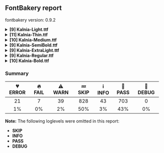 ## FontBakery report

fontbakery version: 0.9.2

<details><summary><b>[9] Kalnia-Light.ttf</b></summary><div><details><summary>💔 <b>ERROR:</b> Checking OS/2 achVendID. (<a href="https://font-bakery.readthedocs.io/en/stable/fontbakery/profiles/googlefonts.html#com.google.fonts/check/vendor_id">com.google.fonts/check/vendor_id</a>)</summary><div>


* 💔 **ERROR** The condition <FontBakeryCondition:registered_vendor_ids> had an error: ModuleNotFoundError: No module named 'bs4'
</div></details><details><summary>💔 <b>ERROR:</b> Show hinting filesize impact. (<a href="https://font-bakery.readthedocs.io/en/stable/fontbakery/profiles/googlefonts.html#com.google.fonts/check/hinting_impact">com.google.fonts/check/hinting_impact</a>)</summary><div>


* 💔 **ERROR** The condition <FontBakeryCondition:hinting_stats> had an error: ModuleNotFoundError: No module named 'dehinter'
</div></details><details><summary>💔 <b>ERROR:</b> Ensure soft_dotted characters lose their dot when combined with marks that replace the dot. (<a href="https://font-bakery.readthedocs.io/en/stable/fontbakery/profiles/<Section: Shaping Checks>.html#com.google.fonts/check/soft_dotted">com.google.fonts/check/soft_dotted</a>)</summary><div>


* 💔 **ERROR** Failed with ModuleNotFoundError: No module named 'shaperglot'
</div></details><details><summary>🔥 <b>FAIL:</b> Do we have the latest version of FontBakery installed? (<a href="https://font-bakery.readthedocs.io/en/stable/fontbakery/profiles/universal.html#com.google.fonts/check/fontbakery_version">com.google.fonts/check/fontbakery_version</a>)</summary><div>


* 🔥 **FAIL** Current FontBakery version is 0.9.2, while a newer 0.10.1 is already available. Please upgrade it with 'pip install -U fontbakery' [code: outdated-fontbakery]
</div></details><details><summary>⚠ <b>WARN:</b> Check for codepoints not covered by METADATA subsets. (<a href="https://font-bakery.readthedocs.io/en/stable/fontbakery/profiles/googlefonts.html#com.google.fonts/check/metadata/unreachable_subsetting">com.google.fonts/check/metadata/unreachable_subsetting</a>)</summary><div>


* ⚠ **WARN** The following codepoints supported by the font are not covered by
    any subsets defined in the font's metadata file, and will never
    be served. You can solve this by either manually adding additional
    subset declarations to METADATA.pb, or by editing the glyphset
    definitions.

 * U+02C7 CARON: try adding one of: yi, canadian-aboriginal, tifinagh
 * U+02D8 BREVE: try adding one of: yi, canadian-aboriginal
 * U+02D9 DOT ABOVE: try adding one of: yi, canadian-aboriginal
 * U+02DB OGONEK: try adding one of: yi, canadian-aboriginal
 * U+02DD DOUBLE ACUTE ACCENT: not included in any glyphset definition
 * U+0302 COMBINING CIRCUMFLEX ACCENT: try adding one of: coptic, math, cherokee, tifinagh
 * U+0306 COMBINING BREVE: try adding one of: tifinagh, old-permic
 * U+0307 COMBINING DOT ABOVE: try adding one of: canadian-aboriginal, old-permic, tai-le, malayalam, syriac, tifinagh, coptic, math
 * U+030A COMBINING RING ABOVE: try adding syriac
 * U+030B COMBINING DOUBLE ACUTE ACCENT: try adding one of: osage, cherokee
 * U+030C COMBINING CARON: try adding one of: tai-le, cherokee
 * U+0312 COMBINING TURNED COMMA ABOVE: not included in any glyphset definition
 * U+0326 COMBINING COMMA BELOW: not included in any glyphset definition
 * U+0327 COMBINING CEDILLA: not included in any glyphset definition
 * U+0328 COMBINING OGONEK: not included in any glyphset definition
 * U+03BC GREEK SMALL LETTER MU: try adding one of: math, greek
 * U+2021 DOUBLE DAGGER: try adding adlam
 * U+2030 PER MILLE SIGN: try adding adlam
 * U+2248 ALMOST EQUAL TO: try adding math
 * U+2260 NOT EQUAL TO: try adding math
 * U+2264 LESS-THAN OR EQUAL TO: try adding math
 * U+2265 GREATER-THAN OR EQUAL TO: try adding math
 * U+25CC DOTTED CIRCLE: try adding one of: tagalog, zanabazar-square, mende-kikakui, hanunoo, balinese, caucasian-albanian, cham, gunjala-gondi, rejang, modi, buhid, sharada, newa, gujarati, tibetan, kaithi, thai, syriac, khojki, pahawh-hmong, kannada, oriya, grantha, sinhala, manichaean, buginese, devanagari, bhaiksuki, meetei-mayek, bengali, tamil, sogdian, math, lao, psalter-pahlavi, hebrew, sundanese, syloti-nagri, ahom, kharoshthi, duployan, old-permic, yi, mongolian, soyombo, masaram-gondi, bassa-vah, tirhuta, music, nko, tagbanwa, javanese, gurmukhi, takri, osage, batak, malayalam, marchen, telugu, wancho, adlam, khudawadi, limbu, tai-viet, lepcha, thaana, hanifi-rohingya, symbols, tifinagh, chakma, phags-pa, dogra, brahmi, coptic, myanmar, new-tai-lue, mandaic, elbasan, tai-le, mahajani, siddham, kayah-li, khmer, miao
 * U+FB01 LATIN SMALL LIGATURE FI: not included in any glyphset definition
 * U+FB02 LATIN SMALL LIGATURE FL: not included in any glyphset definition

Or you can add the above codepoints to one of the subsets supported by the font: `latin`, `latin-ext` [code: unreachable-subsetting]
</div></details><details><summary>⚠ <b>WARN:</b> Font has old ttfautohint applied? (<a href="https://font-bakery.readthedocs.io/en/stable/fontbakery/profiles/googlefonts.html#com.google.fonts/check/old_ttfautohint">com.google.fonts/check/old_ttfautohint</a>)</summary><div>


* ⚠ **WARN** ttfautohint used in font = 1.8.3; latest = 1.8.4; Need to re-run with the newer version! [code: old-ttfa]
</div></details><details><summary>⚠ <b>WARN:</b> Is there kerning info for non-ligated sequences? (<a href="https://font-bakery.readthedocs.io/en/stable/fontbakery/profiles/googlefonts.html#com.google.fonts/check/kerning_for_non_ligated_sequences">com.google.fonts/check/kerning_for_non_ligated_sequences</a>)</summary><div>


* ⚠ **WARN** GPOS table lacks kerning info for the following non-ligated sequences:

	- f + b

	- b + f

	- f + h

	- h + i

	- i + j

	- j + k

	- k + l [code: lacks-kern-info]
</div></details><details><summary>⚠ <b>WARN:</b> Check if each glyph has the recommended amount of contours. (<a href="https://font-bakery.readthedocs.io/en/stable/fontbakery/profiles/universal.html#com.google.fonts/check/contour_count">com.google.fonts/check/contour_count</a>)</summary><div>


* ⚠ **WARN** This check inspects the glyph outlines and detects the total number of contours in each of them. The expected values are infered from the typical ammounts of contours observed in a large collection of reference font families. The divergences listed below may simply indicate a significantly different design on some of your glyphs. On the other hand, some of these may flag actual bugs in the font such as glyphs mapped to an incorrect codepoint. Please consider reviewing the design and codepoint assignment of these to make sure they are correct.

The following glyphs do not have the recommended number of contours:

	- Glyph name: multiply	Contours detected: 2	Expected: 1

	- Glyph name: aogonek	Contours detected: 3	Expected: 2

	- Glyph name: Dcroat	Contours detected: 3	Expected: 2

	- Glyph name: eogonek	Contours detected: 3	Expected: 2

	- Glyph name: Uogonek	Contours detected: 2	Expected: 1

	- Glyph name: uogonek	Contours detected: 2	Expected: 1

	- Glyph name: Dcroat	Contours detected: 3	Expected: 2

	- Glyph name: Uogonek	Contours detected: 2	Expected: 1

	- Glyph name: aogonek	Contours detected: 3	Expected: 2

	- Glyph name: eogonek	Contours detected: 3	Expected: 2

	- Glyph name: fi	Contours detected: 1	Expected: 3

	- Glyph name: fl	Contours detected: 1	Expected: 2

	- Glyph name: multiply	Contours detected: 2	Expected: 1

	- Glyph name: uogonek	Contours detected: 2	Expected: 1
 [code: contour-count]
</div></details><details><summary>⚠ <b>WARN:</b> Do outlines contain any jaggy segments? (<a href="https://font-bakery.readthedocs.io/en/stable/fontbakery/profiles/<Section: Outline Correctness Checks>.html#com.google.fonts/check/outline_jaggy_segments">com.google.fonts/check/outline_jaggy_segments</a>)</summary><div>


* ⚠ **WARN** The following glyphs have jaggy segments:

	* seven (U+0037): L<<77.0,708.0>--<77.0,586.0>>/B<<77.0,586.0>-<92.0,660.0>-<126.5,691.5>> = 11.458752345877198 [code: found-jaggy-segments]
</div></details><br></div></details><details><summary><b>[11] Kalnia-Thin.ttf</b></summary><div><details><summary>💔 <b>ERROR:</b> Checking OS/2 achVendID. (<a href="https://font-bakery.readthedocs.io/en/stable/fontbakery/profiles/googlefonts.html#com.google.fonts/check/vendor_id">com.google.fonts/check/vendor_id</a>)</summary><div>


* 💔 **ERROR** The condition <FontBakeryCondition:registered_vendor_ids> had an error: ModuleNotFoundError: No module named 'bs4'
</div></details><details><summary>💔 <b>ERROR:</b> Show hinting filesize impact. (<a href="https://font-bakery.readthedocs.io/en/stable/fontbakery/profiles/googlefonts.html#com.google.fonts/check/hinting_impact">com.google.fonts/check/hinting_impact</a>)</summary><div>


* 💔 **ERROR** The condition <FontBakeryCondition:hinting_stats> had an error: ModuleNotFoundError: No module named 'dehinter'
</div></details><details><summary>💔 <b>ERROR:</b> Ensure soft_dotted characters lose their dot when combined with marks that replace the dot. (<a href="https://font-bakery.readthedocs.io/en/stable/fontbakery/profiles/<Section: Shaping Checks>.html#com.google.fonts/check/soft_dotted">com.google.fonts/check/soft_dotted</a>)</summary><div>


* 💔 **ERROR** Failed with ModuleNotFoundError: No module named 'shaperglot'
</div></details><details><summary>🔥 <b>FAIL:</b> Do we have the latest version of FontBakery installed? (<a href="https://font-bakery.readthedocs.io/en/stable/fontbakery/profiles/universal.html#com.google.fonts/check/fontbakery_version">com.google.fonts/check/fontbakery_version</a>)</summary><div>


* 🔥 **FAIL** Current FontBakery version is 0.9.2, while a newer 0.10.1 is already available. Please upgrade it with 'pip install -U fontbakery' [code: outdated-fontbakery]
</div></details><details><summary>⚠ <b>WARN:</b> Check for codepoints not covered by METADATA subsets. (<a href="https://font-bakery.readthedocs.io/en/stable/fontbakery/profiles/googlefonts.html#com.google.fonts/check/metadata/unreachable_subsetting">com.google.fonts/check/metadata/unreachable_subsetting</a>)</summary><div>


* ⚠ **WARN** The following codepoints supported by the font are not covered by
    any subsets defined in the font's metadata file, and will never
    be served. You can solve this by either manually adding additional
    subset declarations to METADATA.pb, or by editing the glyphset
    definitions.

 * U+02C7 CARON: try adding one of: yi, canadian-aboriginal, tifinagh
 * U+02D8 BREVE: try adding one of: yi, canadian-aboriginal
 * U+02D9 DOT ABOVE: try adding one of: yi, canadian-aboriginal
 * U+02DB OGONEK: try adding one of: yi, canadian-aboriginal
 * U+02DD DOUBLE ACUTE ACCENT: not included in any glyphset definition
 * U+0302 COMBINING CIRCUMFLEX ACCENT: try adding one of: coptic, math, cherokee, tifinagh
 * U+0306 COMBINING BREVE: try adding one of: tifinagh, old-permic
 * U+0307 COMBINING DOT ABOVE: try adding one of: canadian-aboriginal, old-permic, tai-le, malayalam, syriac, tifinagh, coptic, math
 * U+030A COMBINING RING ABOVE: try adding syriac
 * U+030B COMBINING DOUBLE ACUTE ACCENT: try adding one of: osage, cherokee
 * U+030C COMBINING CARON: try adding one of: tai-le, cherokee
 * U+0312 COMBINING TURNED COMMA ABOVE: not included in any glyphset definition
 * U+0326 COMBINING COMMA BELOW: not included in any glyphset definition
 * U+0327 COMBINING CEDILLA: not included in any glyphset definition
 * U+0328 COMBINING OGONEK: not included in any glyphset definition
 * U+03BC GREEK SMALL LETTER MU: try adding one of: math, greek
 * U+2021 DOUBLE DAGGER: try adding adlam
 * U+2030 PER MILLE SIGN: try adding adlam
 * U+2248 ALMOST EQUAL TO: try adding math
 * U+2260 NOT EQUAL TO: try adding math
 * U+2264 LESS-THAN OR EQUAL TO: try adding math
 * U+2265 GREATER-THAN OR EQUAL TO: try adding math
 * U+25CC DOTTED CIRCLE: try adding one of: tagalog, zanabazar-square, mende-kikakui, hanunoo, balinese, caucasian-albanian, cham, gunjala-gondi, rejang, modi, buhid, sharada, newa, gujarati, tibetan, kaithi, thai, syriac, khojki, pahawh-hmong, kannada, oriya, grantha, sinhala, manichaean, buginese, devanagari, bhaiksuki, meetei-mayek, bengali, tamil, sogdian, math, lao, psalter-pahlavi, hebrew, sundanese, syloti-nagri, ahom, kharoshthi, duployan, old-permic, yi, mongolian, soyombo, masaram-gondi, bassa-vah, tirhuta, music, nko, tagbanwa, javanese, gurmukhi, takri, osage, batak, malayalam, marchen, telugu, wancho, adlam, khudawadi, limbu, tai-viet, lepcha, thaana, hanifi-rohingya, symbols, tifinagh, chakma, phags-pa, dogra, brahmi, coptic, myanmar, new-tai-lue, mandaic, elbasan, tai-le, mahajani, siddham, kayah-li, khmer, miao
 * U+FB01 LATIN SMALL LIGATURE FI: not included in any glyphset definition
 * U+FB02 LATIN SMALL LIGATURE FL: not included in any glyphset definition

Or you can add the above codepoints to one of the subsets supported by the font: `latin`, `latin-ext` [code: unreachable-subsetting]
</div></details><details><summary>⚠ <b>WARN:</b> Font has old ttfautohint applied? (<a href="https://font-bakery.readthedocs.io/en/stable/fontbakery/profiles/googlefonts.html#com.google.fonts/check/old_ttfautohint">com.google.fonts/check/old_ttfautohint</a>)</summary><div>


* ⚠ **WARN** ttfautohint used in font = 1.8.3; latest = 1.8.4; Need to re-run with the newer version! [code: old-ttfa]
</div></details><details><summary>⚠ <b>WARN:</b> Is there kerning info for non-ligated sequences? (<a href="https://font-bakery.readthedocs.io/en/stable/fontbakery/profiles/googlefonts.html#com.google.fonts/check/kerning_for_non_ligated_sequences">com.google.fonts/check/kerning_for_non_ligated_sequences</a>)</summary><div>


* ⚠ **WARN** GPOS table lacks kerning info for the following non-ligated sequences:

	- f + b

	- b + f

	- f + h

	- h + i

	- i + j

	- j + k

	- k + l [code: lacks-kern-info]
</div></details><details><summary>⚠ <b>WARN:</b> Check if each glyph has the recommended amount of contours. (<a href="https://font-bakery.readthedocs.io/en/stable/fontbakery/profiles/universal.html#com.google.fonts/check/contour_count">com.google.fonts/check/contour_count</a>)</summary><div>


* ⚠ **WARN** This check inspects the glyph outlines and detects the total number of contours in each of them. The expected values are infered from the typical ammounts of contours observed in a large collection of reference font families. The divergences listed below may simply indicate a significantly different design on some of your glyphs. On the other hand, some of these may flag actual bugs in the font such as glyphs mapped to an incorrect codepoint. Please consider reviewing the design and codepoint assignment of these to make sure they are correct.

The following glyphs do not have the recommended number of contours:

	- Glyph name: multiply	Contours detected: 2	Expected: 1

	- Glyph name: aogonek	Contours detected: 3	Expected: 2

	- Glyph name: Dcroat	Contours detected: 3	Expected: 2

	- Glyph name: eogonek	Contours detected: 3	Expected: 2

	- Glyph name: Uogonek	Contours detected: 2	Expected: 1

	- Glyph name: uogonek	Contours detected: 2	Expected: 1

	- Glyph name: Dcroat	Contours detected: 3	Expected: 2

	- Glyph name: Uogonek	Contours detected: 2	Expected: 1

	- Glyph name: aogonek	Contours detected: 3	Expected: 2

	- Glyph name: eogonek	Contours detected: 3	Expected: 2

	- Glyph name: fi	Contours detected: 1	Expected: 3

	- Glyph name: fl	Contours detected: 1	Expected: 2

	- Glyph name: multiply	Contours detected: 2	Expected: 1

	- Glyph name: uogonek	Contours detected: 2	Expected: 1
 [code: contour-count]
</div></details><details><summary>⚠ <b>WARN:</b> Are there any misaligned on-curve points? (<a href="https://font-bakery.readthedocs.io/en/stable/fontbakery/profiles/<Section: Outline Correctness Checks>.html#com.google.fonts/check/outline_alignment_miss">com.google.fonts/check/outline_alignment_miss</a>)</summary><div>


* ⚠ **WARN** The following glyphs have on-curve points which have potentially incorrect y coordinates:

	* ampersand (U+0026): X=641.0,Y=1.5 (should be at baseline 0?)

	* comma (U+002C): X=68.0,Y=-2.0 (should be at baseline 0?)

	* two (U+0032): X=87.5,Y=-2.0 (should be at baseline 0?)

	* two (U+0032): X=202.0,Y=706.0 (should be at cap-height 708?)

	* three (U+0033): X=192.0,Y=2.0 (should be at baseline 0?)

	* three (U+0033): X=195.0,Y=706.0 (should be at cap-height 708?)

	* five (U+0035): X=207.0,Y=2.0 (should be at baseline 0?)

	* seven (U+0037): X=544.5,Y=706.0 (should be at cap-height 708?)

	* semicolon (U+003B): X=68.0,Y=-2.0 (should be at baseline 0?)

	* G (U+0047): X=511.0,Y=2.0 (should be at baseline 0?)

	* f (U+0066): X=245.0,Y=709.0 (should be at cap-height 708?)

	* k (U+006B): X=298.5,Y=500.5 (should be at x-height 500?)

	* k (U+006B): X=386.0,Y=501.5 (should be at x-height 500?)

	* r (U+0072): X=266.5,Y=501.0 (should be at x-height 500?)

	* r (U+0072): X=361.5,Y=500.5 (should be at x-height 500?)

	* x (U+0078): X=71.0,Y=1.5 (should be at baseline 0?)

	* x (U+0078): X=568.0,Y=499.0 (should be at x-height 500?)

	* ordfeminine (U+00AA): X=177.0,Y=710.0 (should be at cap-height 708?)

	* uni00B2 (U+00B2): X=146.0,Y=710.0 (should be at cap-height 708?)

	* uni00B3 (U+00B3): X=145.0,Y=710.0 (should be at cap-height 708?)

	* onehalf (U+00BD): X=421.0,Y=-2.0 (should be at baseline 0?)

	* onehalf (U+00BD): X=324.0,Y=-1.0 (should be at baseline 0?)

	* threequarters (U+00BE): X=155.0,Y=710.0 (should be at cap-height 708?)

	* germandbls (U+00DF): X=431.0,Y=710.0 (should be at cap-height 708?)

	* Gbreve (U+011E): X=511.0,Y=2.0 (should be at baseline 0?)

	* Gdotaccent (U+0120): X=511.0,Y=2.0 (should be at baseline 0?)

	* uni0122 (U+0122): X=511.0,Y=2.0 (should be at baseline 0?)

	* florin (U+0192): X=378.0,Y=709.0 (should be at cap-height 708?)

	* uni1E9E (U+1E9E): X=327.5,Y=2.0 (should be at baseline 0?)

	* quotesinglbase (U+201A): X=68.0,Y=-2.0 (should be at baseline 0?)

	* quotedblbase (U+201E): X=68.0,Y=-2.0 (should be at baseline 0?)

	* quotedblbase (U+201E): X=206.0,Y=-2.0 (should be at baseline 0?)

	* uni25CC (U+25CC): X=429.0,Y=706.0 (should be at cap-height 708?)

	* uni25CC (U+25CC): X=405.0,Y=706.0 (should be at cap-height 708?)

	* uni25CC (U+25CC): X=429.0,Y=1.0 (should be at baseline 0?)

	* uni25CC (U+25CC): X=405.0,Y=1.0 (should be at baseline 0?)

	* fi (U+FB01): X=435.0,Y=709.5 (should be at cap-height 708?)

	* fl (U+FB02): X=435.5,Y=710.0 (should be at cap-height 708?) [code: found-misalignments]
</div></details><details><summary>⚠ <b>WARN:</b> Do any segments have colinear vectors? (<a href="https://font-bakery.readthedocs.io/en/stable/fontbakery/profiles/<Section: Outline Correctness Checks>.html#com.google.fonts/check/outline_colinear_vectors">com.google.fonts/check/outline_colinear_vectors</a>)</summary><div>


* ⚠ **WARN** The following glyphs have colinear vectors:

	* four (U+0034): L<<410.0,204.0>--<410.0,546.0>> -> L<<410.0,546.0>--<420.0,724.0>> [code: found-colinear-vectors]
</div></details><details><summary>⚠ <b>WARN:</b> Do outlines contain any jaggy segments? (<a href="https://font-bakery.readthedocs.io/en/stable/fontbakery/profiles/<Section: Outline Correctness Checks>.html#com.google.fonts/check/outline_jaggy_segments">com.google.fonts/check/outline_jaggy_segments</a>)</summary><div>


* ⚠ **WARN** The following glyphs have jaggy segments:

	* seven (U+0037): L<<84.0,708.0>--<84.0,592.0>>/B<<84.0,592.0>-<98.0,666.0>-<126.5,694.5>> = 10.713123022791033 [code: found-jaggy-segments]
</div></details><br></div></details><details><summary><b>[10] Kalnia-Medium.ttf</b></summary><div><details><summary>💔 <b>ERROR:</b> Checking OS/2 achVendID. (<a href="https://font-bakery.readthedocs.io/en/stable/fontbakery/profiles/googlefonts.html#com.google.fonts/check/vendor_id">com.google.fonts/check/vendor_id</a>)</summary><div>


* 💔 **ERROR** The condition <FontBakeryCondition:registered_vendor_ids> had an error: ModuleNotFoundError: No module named 'bs4'
</div></details><details><summary>💔 <b>ERROR:</b> Show hinting filesize impact. (<a href="https://font-bakery.readthedocs.io/en/stable/fontbakery/profiles/googlefonts.html#com.google.fonts/check/hinting_impact">com.google.fonts/check/hinting_impact</a>)</summary><div>


* 💔 **ERROR** The condition <FontBakeryCondition:hinting_stats> had an error: ModuleNotFoundError: No module named 'dehinter'
</div></details><details><summary>💔 <b>ERROR:</b> Ensure soft_dotted characters lose their dot when combined with marks that replace the dot. (<a href="https://font-bakery.readthedocs.io/en/stable/fontbakery/profiles/<Section: Shaping Checks>.html#com.google.fonts/check/soft_dotted">com.google.fonts/check/soft_dotted</a>)</summary><div>


* 💔 **ERROR** Failed with ModuleNotFoundError: No module named 'shaperglot'
</div></details><details><summary>🔥 <b>FAIL:</b> Do we have the latest version of FontBakery installed? (<a href="https://font-bakery.readthedocs.io/en/stable/fontbakery/profiles/universal.html#com.google.fonts/check/fontbakery_version">com.google.fonts/check/fontbakery_version</a>)</summary><div>


* 🔥 **FAIL** Current FontBakery version is 0.9.2, while a newer 0.10.1 is already available. Please upgrade it with 'pip install -U fontbakery' [code: outdated-fontbakery]
</div></details><details><summary>⚠ <b>WARN:</b> Check for codepoints not covered by METADATA subsets. (<a href="https://font-bakery.readthedocs.io/en/stable/fontbakery/profiles/googlefonts.html#com.google.fonts/check/metadata/unreachable_subsetting">com.google.fonts/check/metadata/unreachable_subsetting</a>)</summary><div>


* ⚠ **WARN** The following codepoints supported by the font are not covered by
    any subsets defined in the font's metadata file, and will never
    be served. You can solve this by either manually adding additional
    subset declarations to METADATA.pb, or by editing the glyphset
    definitions.

 * U+02C7 CARON: try adding one of: yi, canadian-aboriginal, tifinagh
 * U+02D8 BREVE: try adding one of: yi, canadian-aboriginal
 * U+02D9 DOT ABOVE: try adding one of: yi, canadian-aboriginal
 * U+02DB OGONEK: try adding one of: yi, canadian-aboriginal
 * U+02DD DOUBLE ACUTE ACCENT: not included in any glyphset definition
 * U+0302 COMBINING CIRCUMFLEX ACCENT: try adding one of: coptic, math, cherokee, tifinagh
 * U+0306 COMBINING BREVE: try adding one of: tifinagh, old-permic
 * U+0307 COMBINING DOT ABOVE: try adding one of: canadian-aboriginal, old-permic, tai-le, malayalam, syriac, tifinagh, coptic, math
 * U+030A COMBINING RING ABOVE: try adding syriac
 * U+030B COMBINING DOUBLE ACUTE ACCENT: try adding one of: osage, cherokee
 * U+030C COMBINING CARON: try adding one of: tai-le, cherokee
 * U+0312 COMBINING TURNED COMMA ABOVE: not included in any glyphset definition
 * U+0326 COMBINING COMMA BELOW: not included in any glyphset definition
 * U+0327 COMBINING CEDILLA: not included in any glyphset definition
 * U+0328 COMBINING OGONEK: not included in any glyphset definition
 * U+03BC GREEK SMALL LETTER MU: try adding one of: math, greek
 * U+2021 DOUBLE DAGGER: try adding adlam
 * U+2030 PER MILLE SIGN: try adding adlam
 * U+2248 ALMOST EQUAL TO: try adding math
 * U+2260 NOT EQUAL TO: try adding math
 * U+2264 LESS-THAN OR EQUAL TO: try adding math
 * U+2265 GREATER-THAN OR EQUAL TO: try adding math
 * U+25CC DOTTED CIRCLE: try adding one of: tagalog, zanabazar-square, mende-kikakui, hanunoo, balinese, caucasian-albanian, cham, gunjala-gondi, rejang, modi, buhid, sharada, newa, gujarati, tibetan, kaithi, thai, syriac, khojki, pahawh-hmong, kannada, oriya, grantha, sinhala, manichaean, buginese, devanagari, bhaiksuki, meetei-mayek, bengali, tamil, sogdian, math, lao, psalter-pahlavi, hebrew, sundanese, syloti-nagri, ahom, kharoshthi, duployan, old-permic, yi, mongolian, soyombo, masaram-gondi, bassa-vah, tirhuta, music, nko, tagbanwa, javanese, gurmukhi, takri, osage, batak, malayalam, marchen, telugu, wancho, adlam, khudawadi, limbu, tai-viet, lepcha, thaana, hanifi-rohingya, symbols, tifinagh, chakma, phags-pa, dogra, brahmi, coptic, myanmar, new-tai-lue, mandaic, elbasan, tai-le, mahajani, siddham, kayah-li, khmer, miao
 * U+FB01 LATIN SMALL LIGATURE FI: not included in any glyphset definition
 * U+FB02 LATIN SMALL LIGATURE FL: not included in any glyphset definition

Or you can add the above codepoints to one of the subsets supported by the font: `latin`, `latin-ext` [code: unreachable-subsetting]
</div></details><details><summary>⚠ <b>WARN:</b> Font has old ttfautohint applied? (<a href="https://font-bakery.readthedocs.io/en/stable/fontbakery/profiles/googlefonts.html#com.google.fonts/check/old_ttfautohint">com.google.fonts/check/old_ttfautohint</a>)</summary><div>


* ⚠ **WARN** ttfautohint used in font = 1.8.3; latest = 1.8.4; Need to re-run with the newer version! [code: old-ttfa]
</div></details><details><summary>⚠ <b>WARN:</b> Is there kerning info for non-ligated sequences? (<a href="https://font-bakery.readthedocs.io/en/stable/fontbakery/profiles/googlefonts.html#com.google.fonts/check/kerning_for_non_ligated_sequences">com.google.fonts/check/kerning_for_non_ligated_sequences</a>)</summary><div>


* ⚠ **WARN** GPOS table lacks kerning info for the following non-ligated sequences:

	- f + b

	- b + f

	- f + h

	- h + i

	- i + j

	- j + k

	- k + l [code: lacks-kern-info]
</div></details><details><summary>⚠ <b>WARN:</b> Check if each glyph has the recommended amount of contours. (<a href="https://font-bakery.readthedocs.io/en/stable/fontbakery/profiles/universal.html#com.google.fonts/check/contour_count">com.google.fonts/check/contour_count</a>)</summary><div>


* ⚠ **WARN** This check inspects the glyph outlines and detects the total number of contours in each of them. The expected values are infered from the typical ammounts of contours observed in a large collection of reference font families. The divergences listed below may simply indicate a significantly different design on some of your glyphs. On the other hand, some of these may flag actual bugs in the font such as glyphs mapped to an incorrect codepoint. Please consider reviewing the design and codepoint assignment of these to make sure they are correct.

The following glyphs do not have the recommended number of contours:

	- Glyph name: AE	Contours detected: 1	Expected: 2

	- Glyph name: multiply	Contours detected: 2	Expected: 1

	- Glyph name: aogonek	Contours detected: 3	Expected: 2

	- Glyph name: Dcroat	Contours detected: 3	Expected: 2

	- Glyph name: eogonek	Contours detected: 3	Expected: 2

	- Glyph name: Uogonek	Contours detected: 2	Expected: 1

	- Glyph name: uogonek	Contours detected: 2	Expected: 1

	- Glyph name: AE	Contours detected: 1	Expected: 2

	- Glyph name: Dcroat	Contours detected: 3	Expected: 2

	- Glyph name: Uogonek	Contours detected: 2	Expected: 1

	- Glyph name: aogonek	Contours detected: 3	Expected: 2

	- Glyph name: eogonek	Contours detected: 3	Expected: 2

	- Glyph name: fi	Contours detected: 1	Expected: 3

	- Glyph name: fl	Contours detected: 1	Expected: 2

	- Glyph name: multiply	Contours detected: 2	Expected: 1

	- Glyph name: uogonek	Contours detected: 2	Expected: 1
 [code: contour-count]
</div></details><details><summary>⚠ <b>WARN:</b> Are there any misaligned on-curve points? (<a href="https://font-bakery.readthedocs.io/en/stable/fontbakery/profiles/<Section: Outline Correctness Checks>.html#com.google.fonts/check/outline_alignment_miss">com.google.fonts/check/outline_alignment_miss</a>)</summary><div>


* ⚠ **WARN** The following glyphs have on-curve points which have potentially incorrect y coordinates:

	* ampersand (U+0026): X=481.5,Y=710.0 (should be at cap-height 708?)

	* two (U+0032): X=336.0,Y=1.5 (should be at baseline 0?)

	* six (U+0036): X=395.0,Y=706.0 (should be at cap-height 708?)

	* seven (U+0037): X=584.0,Y=706.0 (should be at cap-height 708?)

	* nine (U+0039): X=252.0,Y=2.0 (should be at baseline 0?)

	* C (U+0043): X=380.0,Y=710.0 (should be at cap-height 708?)

	* G (U+0047): X=376.0,Y=710.0 (should be at cap-height 708?)

	* O (U+004F): X=389.0,Y=-2.0 (should be at baseline 0?)

	* Q (U+0051): X=389.0,Y=-2.0 (should be at baseline 0?)

	* b (U+0062): X=33.0,Y=709.0 (should be at cap-height 708?)

	* d (U+0064): X=344.0,Y=499.0 (should be at x-height 500?)

	* h (U+0068): X=31.0,Y=709.0 (should be at cap-height 708?)

	* k (U+006B): X=31.0,Y=709.0 (should be at cap-height 708?)

	* l (U+006C): X=31.0,Y=709.0 (should be at cap-height 708?)

	* p (U+0070): X=321.5,Y=1.0 (should be at baseline 0?)

	* t (U+0074): X=266.0,Y=2.0 (should be at baseline 0?)

	* ordfeminine (U+00AA): X=168.0,Y=707.0 (should be at cap-height 708?)

	* uni00B5 (U+00B5): X=38.0,Y=1.0 (should be at baseline 0?)

	* onehalf (U+00BD): X=403.5,Y=-1.0 (should be at baseline 0?)

	* Ccedilla (U+00C7): X=380.0,Y=710.0 (should be at cap-height 708?)

	* Ograve (U+00D2): X=389.0,Y=-2.0 (should be at baseline 0?)

	* Oacute (U+00D3): X=389.0,Y=-2.0 (should be at baseline 0?)

	* Ocircumflex (U+00D4): X=389.0,Y=-2.0 (should be at baseline 0?)

	* Otilde (U+00D5): X=389.0,Y=-2.0 (should be at baseline 0?)

	* Odieresis (U+00D6): X=389.0,Y=-2.0 (should be at baseline 0?)

	* Oslash (U+00D8): X=287.0,Y=-2.0 (should be at baseline 0?)

	* Oslash (U+00D8): X=389.0,Y=-2.0 (should be at baseline 0?)

	* aring (U+00E5): X=305.0,Y=709.0 (should be at cap-height 708?)

	* aring (U+00E5): X=305.0,Y=709.0 (should be at cap-height 708?)

	* oslash (U+00F8): X=202.0,Y=1.0 (should be at baseline 0?)

	* thorn (U+00FE): X=321.5,Y=1.0 (should be at baseline 0?)

	* Cacute (U+0106): X=380.0,Y=710.0 (should be at cap-height 708?)

	* Cdotaccent (U+010A): X=380.0,Y=710.0 (should be at cap-height 708?)

	* Ccaron (U+010C): X=380.0,Y=710.0 (should be at cap-height 708?)

	* Gbreve (U+011E): X=376.0,Y=710.0 (should be at cap-height 708?)

	* Gdotaccent (U+0120): X=376.0,Y=710.0 (should be at cap-height 708?)

	* uni0122 (U+0122): X=376.0,Y=710.0 (should be at cap-height 708?)

	* hbar (U+0127): X=31.0,Y=709.0 (should be at cap-height 708?)

	* uni0137 (U+0137): X=31.0,Y=709.0 (should be at cap-height 708?)

	* lacute (U+013A): X=31.0,Y=709.0 (should be at cap-height 708?)

	* uni013C (U+013C): X=31.0,Y=709.0 (should be at cap-height 708?)

	* lcaron (U+013E): X=31.0,Y=709.0 (should be at cap-height 708?)

	* ldot (U+0140): X=31.0,Y=709.0 (should be at cap-height 708?)

	* lslash (U+0142): X=31.0,Y=709.0 (should be at cap-height 708?)

	* Omacron (U+014C): X=389.0,Y=-2.0 (should be at baseline 0?)

	* Ohungarumlaut (U+0150): X=389.0,Y=-2.0 (should be at baseline 0?)

	* tcaron (U+0165): X=266.0,Y=2.0 (should be at baseline 0?)

	* uring (U+016F): X=333.0,Y=709.0 (should be at cap-height 708?)

	* uring (U+016F): X=333.0,Y=709.0 (should be at cap-height 708?)

	* uni021B (U+021B): X=266.0,Y=2.0 (should be at baseline 0?)

	* ring (U+02DA): X=147.0,Y=709.0 (should be at cap-height 708?)

	* ring (U+02DA): X=147.0,Y=709.0 (should be at cap-height 708?)

	* uni030A (U+030A): X=0.0,Y=709.0 (should be at cap-height 708?)

	* uni030A (U+030A): X=0.0,Y=709.0 (should be at cap-height 708?)

	* uni03BC (U+03BC): X=38.0,Y=1.0 (should be at baseline 0?)

	* uni1E9E (U+1E9E): X=476.0,Y=2.0 (should be at baseline 0?)

	* daggerdbl (U+2021): X=280.0,Y=1.5 (should be at baseline 0?)

	* daggerdbl (U+2021): X=192.0,Y=1.5 (should be at baseline 0?)

	* Euro (U+20AC): X=454.0,Y=710.0 (should be at cap-height 708?) [code: found-misalignments]
</div></details><details><summary>⚠ <b>WARN:</b> Do outlines contain any jaggy segments? (<a href="https://font-bakery.readthedocs.io/en/stable/fontbakery/profiles/<Section: Outline Correctness Checks>.html#com.google.fonts/check/outline_jaggy_segments">com.google.fonts/check/outline_jaggy_segments</a>)</summary><div>


* ⚠ **WARN** The following glyphs have jaggy segments:

	* seven (U+0037): L<<65.0,708.0>--<65.0,575.0>>/B<<65.0,575.0>-<99.0,723.0>-<248.0,723.0>> = 12.938056317186438 [code: found-jaggy-segments]
</div></details><br></div></details><details><summary><b>[9] Kalnia-SemiBold.ttf</b></summary><div><details><summary>💔 <b>ERROR:</b> Checking OS/2 achVendID. (<a href="https://font-bakery.readthedocs.io/en/stable/fontbakery/profiles/googlefonts.html#com.google.fonts/check/vendor_id">com.google.fonts/check/vendor_id</a>)</summary><div>


* 💔 **ERROR** The condition <FontBakeryCondition:registered_vendor_ids> had an error: ModuleNotFoundError: No module named 'bs4'
</div></details><details><summary>💔 <b>ERROR:</b> Show hinting filesize impact. (<a href="https://font-bakery.readthedocs.io/en/stable/fontbakery/profiles/googlefonts.html#com.google.fonts/check/hinting_impact">com.google.fonts/check/hinting_impact</a>)</summary><div>


* 💔 **ERROR** The condition <FontBakeryCondition:hinting_stats> had an error: ModuleNotFoundError: No module named 'dehinter'
</div></details><details><summary>💔 <b>ERROR:</b> Ensure soft_dotted characters lose their dot when combined with marks that replace the dot. (<a href="https://font-bakery.readthedocs.io/en/stable/fontbakery/profiles/<Section: Shaping Checks>.html#com.google.fonts/check/soft_dotted">com.google.fonts/check/soft_dotted</a>)</summary><div>


* 💔 **ERROR** Failed with ModuleNotFoundError: No module named 'shaperglot'
</div></details><details><summary>🔥 <b>FAIL:</b> Do we have the latest version of FontBakery installed? (<a href="https://font-bakery.readthedocs.io/en/stable/fontbakery/profiles/universal.html#com.google.fonts/check/fontbakery_version">com.google.fonts/check/fontbakery_version</a>)</summary><div>


* 🔥 **FAIL** Current FontBakery version is 0.9.2, while a newer 0.10.1 is already available. Please upgrade it with 'pip install -U fontbakery' [code: outdated-fontbakery]
</div></details><details><summary>⚠ <b>WARN:</b> Check for codepoints not covered by METADATA subsets. (<a href="https://font-bakery.readthedocs.io/en/stable/fontbakery/profiles/googlefonts.html#com.google.fonts/check/metadata/unreachable_subsetting">com.google.fonts/check/metadata/unreachable_subsetting</a>)</summary><div>


* ⚠ **WARN** The following codepoints supported by the font are not covered by
    any subsets defined in the font's metadata file, and will never
    be served. You can solve this by either manually adding additional
    subset declarations to METADATA.pb, or by editing the glyphset
    definitions.

 * U+02C7 CARON: try adding one of: yi, canadian-aboriginal, tifinagh
 * U+02D8 BREVE: try adding one of: yi, canadian-aboriginal
 * U+02D9 DOT ABOVE: try adding one of: yi, canadian-aboriginal
 * U+02DB OGONEK: try adding one of: yi, canadian-aboriginal
 * U+02DD DOUBLE ACUTE ACCENT: not included in any glyphset definition
 * U+0302 COMBINING CIRCUMFLEX ACCENT: try adding one of: coptic, math, cherokee, tifinagh
 * U+0306 COMBINING BREVE: try adding one of: tifinagh, old-permic
 * U+0307 COMBINING DOT ABOVE: try adding one of: canadian-aboriginal, old-permic, tai-le, malayalam, syriac, tifinagh, coptic, math
 * U+030A COMBINING RING ABOVE: try adding syriac
 * U+030B COMBINING DOUBLE ACUTE ACCENT: try adding one of: osage, cherokee
 * U+030C COMBINING CARON: try adding one of: tai-le, cherokee
 * U+0312 COMBINING TURNED COMMA ABOVE: not included in any glyphset definition
 * U+0326 COMBINING COMMA BELOW: not included in any glyphset definition
 * U+0327 COMBINING CEDILLA: not included in any glyphset definition
 * U+0328 COMBINING OGONEK: not included in any glyphset definition
 * U+03BC GREEK SMALL LETTER MU: try adding one of: math, greek
 * U+2021 DOUBLE DAGGER: try adding adlam
 * U+2030 PER MILLE SIGN: try adding adlam
 * U+2248 ALMOST EQUAL TO: try adding math
 * U+2260 NOT EQUAL TO: try adding math
 * U+2264 LESS-THAN OR EQUAL TO: try adding math
 * U+2265 GREATER-THAN OR EQUAL TO: try adding math
 * U+25CC DOTTED CIRCLE: try adding one of: tagalog, zanabazar-square, mende-kikakui, hanunoo, balinese, caucasian-albanian, cham, gunjala-gondi, rejang, modi, buhid, sharada, newa, gujarati, tibetan, kaithi, thai, syriac, khojki, pahawh-hmong, kannada, oriya, grantha, sinhala, manichaean, buginese, devanagari, bhaiksuki, meetei-mayek, bengali, tamil, sogdian, math, lao, psalter-pahlavi, hebrew, sundanese, syloti-nagri, ahom, kharoshthi, duployan, old-permic, yi, mongolian, soyombo, masaram-gondi, bassa-vah, tirhuta, music, nko, tagbanwa, javanese, gurmukhi, takri, osage, batak, malayalam, marchen, telugu, wancho, adlam, khudawadi, limbu, tai-viet, lepcha, thaana, hanifi-rohingya, symbols, tifinagh, chakma, phags-pa, dogra, brahmi, coptic, myanmar, new-tai-lue, mandaic, elbasan, tai-le, mahajani, siddham, kayah-li, khmer, miao
 * U+FB01 LATIN SMALL LIGATURE FI: not included in any glyphset definition
 * U+FB02 LATIN SMALL LIGATURE FL: not included in any glyphset definition

Or you can add the above codepoints to one of the subsets supported by the font: `latin`, `latin-ext` [code: unreachable-subsetting]
</div></details><details><summary>⚠ <b>WARN:</b> Font has old ttfautohint applied? (<a href="https://font-bakery.readthedocs.io/en/stable/fontbakery/profiles/googlefonts.html#com.google.fonts/check/old_ttfautohint">com.google.fonts/check/old_ttfautohint</a>)</summary><div>


* ⚠ **WARN** ttfautohint used in font = 1.8.3; latest = 1.8.4; Need to re-run with the newer version! [code: old-ttfa]
</div></details><details><summary>⚠ <b>WARN:</b> Is there kerning info for non-ligated sequences? (<a href="https://font-bakery.readthedocs.io/en/stable/fontbakery/profiles/googlefonts.html#com.google.fonts/check/kerning_for_non_ligated_sequences">com.google.fonts/check/kerning_for_non_ligated_sequences</a>)</summary><div>


* ⚠ **WARN** GPOS table lacks kerning info for the following non-ligated sequences:

	- f + b

	- b + f

	- f + h

	- h + i

	- i + j

	- j + k

	- k + l [code: lacks-kern-info]
</div></details><details><summary>⚠ <b>WARN:</b> Check if each glyph has the recommended amount of contours. (<a href="https://font-bakery.readthedocs.io/en/stable/fontbakery/profiles/universal.html#com.google.fonts/check/contour_count">com.google.fonts/check/contour_count</a>)</summary><div>


* ⚠ **WARN** This check inspects the glyph outlines and detects the total number of contours in each of them. The expected values are infered from the typical ammounts of contours observed in a large collection of reference font families. The divergences listed below may simply indicate a significantly different design on some of your glyphs. On the other hand, some of these may flag actual bugs in the font such as glyphs mapped to an incorrect codepoint. Please consider reviewing the design and codepoint assignment of these to make sure they are correct.

The following glyphs do not have the recommended number of contours:

	- Glyph name: multiply	Contours detected: 2	Expected: 1

	- Glyph name: aogonek	Contours detected: 3	Expected: 2

	- Glyph name: Dcroat	Contours detected: 3	Expected: 2

	- Glyph name: eogonek	Contours detected: 3	Expected: 2

	- Glyph name: Uogonek	Contours detected: 2	Expected: 1

	- Glyph name: uogonek	Contours detected: 2	Expected: 1

	- Glyph name: Dcroat	Contours detected: 3	Expected: 2

	- Glyph name: Uogonek	Contours detected: 2	Expected: 1

	- Glyph name: aogonek	Contours detected: 3	Expected: 2

	- Glyph name: eogonek	Contours detected: 3	Expected: 2

	- Glyph name: fi	Contours detected: 1	Expected: 3

	- Glyph name: fl	Contours detected: 1	Expected: 2

	- Glyph name: multiply	Contours detected: 2	Expected: 1

	- Glyph name: uogonek	Contours detected: 2	Expected: 1
 [code: contour-count]
</div></details><details><summary>⚠ <b>WARN:</b> Do outlines contain any jaggy segments? (<a href="https://font-bakery.readthedocs.io/en/stable/fontbakery/profiles/<Section: Outline Correctness Checks>.html#com.google.fonts/check/outline_jaggy_segments">com.google.fonts/check/outline_jaggy_segments</a>)</summary><div>


* ⚠ **WARN** The following glyphs have jaggy segments:

	* seven (U+0037): L<<57.0,708.0>--<57.0,568.0>>/B<<57.0,568.0>-<95.0,723.0>-<262.0,723.0>> = 13.77501831967461 [code: found-jaggy-segments]
</div></details><br></div></details><details><summary><b>[9] Kalnia-ExtraLight.ttf</b></summary><div><details><summary>💔 <b>ERROR:</b> Checking OS/2 achVendID. (<a href="https://font-bakery.readthedocs.io/en/stable/fontbakery/profiles/googlefonts.html#com.google.fonts/check/vendor_id">com.google.fonts/check/vendor_id</a>)</summary><div>


* 💔 **ERROR** The condition <FontBakeryCondition:registered_vendor_ids> had an error: ModuleNotFoundError: No module named 'bs4'
</div></details><details><summary>💔 <b>ERROR:</b> Show hinting filesize impact. (<a href="https://font-bakery.readthedocs.io/en/stable/fontbakery/profiles/googlefonts.html#com.google.fonts/check/hinting_impact">com.google.fonts/check/hinting_impact</a>)</summary><div>


* 💔 **ERROR** The condition <FontBakeryCondition:hinting_stats> had an error: ModuleNotFoundError: No module named 'dehinter'
</div></details><details><summary>💔 <b>ERROR:</b> Ensure soft_dotted characters lose their dot when combined with marks that replace the dot. (<a href="https://font-bakery.readthedocs.io/en/stable/fontbakery/profiles/<Section: Shaping Checks>.html#com.google.fonts/check/soft_dotted">com.google.fonts/check/soft_dotted</a>)</summary><div>


* 💔 **ERROR** Failed with ModuleNotFoundError: No module named 'shaperglot'
</div></details><details><summary>🔥 <b>FAIL:</b> Do we have the latest version of FontBakery installed? (<a href="https://font-bakery.readthedocs.io/en/stable/fontbakery/profiles/universal.html#com.google.fonts/check/fontbakery_version">com.google.fonts/check/fontbakery_version</a>)</summary><div>


* 🔥 **FAIL** Current FontBakery version is 0.9.2, while a newer 0.10.1 is already available. Please upgrade it with 'pip install -U fontbakery' [code: outdated-fontbakery]
</div></details><details><summary>⚠ <b>WARN:</b> Check for codepoints not covered by METADATA subsets. (<a href="https://font-bakery.readthedocs.io/en/stable/fontbakery/profiles/googlefonts.html#com.google.fonts/check/metadata/unreachable_subsetting">com.google.fonts/check/metadata/unreachable_subsetting</a>)</summary><div>


* ⚠ **WARN** The following codepoints supported by the font are not covered by
    any subsets defined in the font's metadata file, and will never
    be served. You can solve this by either manually adding additional
    subset declarations to METADATA.pb, or by editing the glyphset
    definitions.

 * U+02C7 CARON: try adding one of: yi, canadian-aboriginal, tifinagh
 * U+02D8 BREVE: try adding one of: yi, canadian-aboriginal
 * U+02D9 DOT ABOVE: try adding one of: yi, canadian-aboriginal
 * U+02DB OGONEK: try adding one of: yi, canadian-aboriginal
 * U+02DD DOUBLE ACUTE ACCENT: not included in any glyphset definition
 * U+0302 COMBINING CIRCUMFLEX ACCENT: try adding one of: coptic, math, cherokee, tifinagh
 * U+0306 COMBINING BREVE: try adding one of: tifinagh, old-permic
 * U+0307 COMBINING DOT ABOVE: try adding one of: canadian-aboriginal, old-permic, tai-le, malayalam, syriac, tifinagh, coptic, math
 * U+030A COMBINING RING ABOVE: try adding syriac
 * U+030B COMBINING DOUBLE ACUTE ACCENT: try adding one of: osage, cherokee
 * U+030C COMBINING CARON: try adding one of: tai-le, cherokee
 * U+0312 COMBINING TURNED COMMA ABOVE: not included in any glyphset definition
 * U+0326 COMBINING COMMA BELOW: not included in any glyphset definition
 * U+0327 COMBINING CEDILLA: not included in any glyphset definition
 * U+0328 COMBINING OGONEK: not included in any glyphset definition
 * U+03BC GREEK SMALL LETTER MU: try adding one of: math, greek
 * U+2021 DOUBLE DAGGER: try adding adlam
 * U+2030 PER MILLE SIGN: try adding adlam
 * U+2248 ALMOST EQUAL TO: try adding math
 * U+2260 NOT EQUAL TO: try adding math
 * U+2264 LESS-THAN OR EQUAL TO: try adding math
 * U+2265 GREATER-THAN OR EQUAL TO: try adding math
 * U+25CC DOTTED CIRCLE: try adding one of: tagalog, zanabazar-square, mende-kikakui, hanunoo, balinese, caucasian-albanian, cham, gunjala-gondi, rejang, modi, buhid, sharada, newa, gujarati, tibetan, kaithi, thai, syriac, khojki, pahawh-hmong, kannada, oriya, grantha, sinhala, manichaean, buginese, devanagari, bhaiksuki, meetei-mayek, bengali, tamil, sogdian, math, lao, psalter-pahlavi, hebrew, sundanese, syloti-nagri, ahom, kharoshthi, duployan, old-permic, yi, mongolian, soyombo, masaram-gondi, bassa-vah, tirhuta, music, nko, tagbanwa, javanese, gurmukhi, takri, osage, batak, malayalam, marchen, telugu, wancho, adlam, khudawadi, limbu, tai-viet, lepcha, thaana, hanifi-rohingya, symbols, tifinagh, chakma, phags-pa, dogra, brahmi, coptic, myanmar, new-tai-lue, mandaic, elbasan, tai-le, mahajani, siddham, kayah-li, khmer, miao
 * U+FB01 LATIN SMALL LIGATURE FI: not included in any glyphset definition
 * U+FB02 LATIN SMALL LIGATURE FL: not included in any glyphset definition

Or you can add the above codepoints to one of the subsets supported by the font: `latin`, `latin-ext` [code: unreachable-subsetting]
</div></details><details><summary>⚠ <b>WARN:</b> Font has old ttfautohint applied? (<a href="https://font-bakery.readthedocs.io/en/stable/fontbakery/profiles/googlefonts.html#com.google.fonts/check/old_ttfautohint">com.google.fonts/check/old_ttfautohint</a>)</summary><div>


* ⚠ **WARN** ttfautohint used in font = 1.8.3; latest = 1.8.4; Need to re-run with the newer version! [code: old-ttfa]
</div></details><details><summary>⚠ <b>WARN:</b> Is there kerning info for non-ligated sequences? (<a href="https://font-bakery.readthedocs.io/en/stable/fontbakery/profiles/googlefonts.html#com.google.fonts/check/kerning_for_non_ligated_sequences">com.google.fonts/check/kerning_for_non_ligated_sequences</a>)</summary><div>


* ⚠ **WARN** GPOS table lacks kerning info for the following non-ligated sequences:

	- f + b

	- b + f

	- f + h

	- h + i

	- i + j

	- j + k

	- k + l [code: lacks-kern-info]
</div></details><details><summary>⚠ <b>WARN:</b> Check if each glyph has the recommended amount of contours. (<a href="https://font-bakery.readthedocs.io/en/stable/fontbakery/profiles/universal.html#com.google.fonts/check/contour_count">com.google.fonts/check/contour_count</a>)</summary><div>


* ⚠ **WARN** This check inspects the glyph outlines and detects the total number of contours in each of them. The expected values are infered from the typical ammounts of contours observed in a large collection of reference font families. The divergences listed below may simply indicate a significantly different design on some of your glyphs. On the other hand, some of these may flag actual bugs in the font such as glyphs mapped to an incorrect codepoint. Please consider reviewing the design and codepoint assignment of these to make sure they are correct.

The following glyphs do not have the recommended number of contours:

	- Glyph name: multiply	Contours detected: 2	Expected: 1

	- Glyph name: aogonek	Contours detected: 3	Expected: 2

	- Glyph name: Dcroat	Contours detected: 3	Expected: 2

	- Glyph name: eogonek	Contours detected: 3	Expected: 2

	- Glyph name: Uogonek	Contours detected: 2	Expected: 1

	- Glyph name: uogonek	Contours detected: 2	Expected: 1

	- Glyph name: Dcroat	Contours detected: 3	Expected: 2

	- Glyph name: Uogonek	Contours detected: 2	Expected: 1

	- Glyph name: aogonek	Contours detected: 3	Expected: 2

	- Glyph name: eogonek	Contours detected: 3	Expected: 2

	- Glyph name: fi	Contours detected: 1	Expected: 3

	- Glyph name: fl	Contours detected: 1	Expected: 2

	- Glyph name: multiply	Contours detected: 2	Expected: 1

	- Glyph name: uogonek	Contours detected: 2	Expected: 1
 [code: contour-count]
</div></details><details><summary>⚠ <b>WARN:</b> Do outlines contain any jaggy segments? (<a href="https://font-bakery.readthedocs.io/en/stable/fontbakery/profiles/<Section: Outline Correctness Checks>.html#com.google.fonts/check/outline_jaggy_segments">com.google.fonts/check/outline_jaggy_segments</a>)</summary><div>


* ⚠ **WARN** The following glyphs have jaggy segments:

	* seven (U+0037): L<<80.0,708.0>--<80.0,588.0>>/B<<80.0,588.0>-<94.0,662.0>-<126.0,692.5>> = 10.713123022791033 [code: found-jaggy-segments]
</div></details><br></div></details><details><summary><b>[9] Kalnia-Regular.ttf</b></summary><div><details><summary>💔 <b>ERROR:</b> Checking OS/2 achVendID. (<a href="https://font-bakery.readthedocs.io/en/stable/fontbakery/profiles/googlefonts.html#com.google.fonts/check/vendor_id">com.google.fonts/check/vendor_id</a>)</summary><div>


* 💔 **ERROR** The condition <FontBakeryCondition:registered_vendor_ids> had an error: ModuleNotFoundError: No module named 'bs4'
</div></details><details><summary>💔 <b>ERROR:</b> Show hinting filesize impact. (<a href="https://font-bakery.readthedocs.io/en/stable/fontbakery/profiles/googlefonts.html#com.google.fonts/check/hinting_impact">com.google.fonts/check/hinting_impact</a>)</summary><div>


* 💔 **ERROR** The condition <FontBakeryCondition:hinting_stats> had an error: ModuleNotFoundError: No module named 'dehinter'
</div></details><details><summary>💔 <b>ERROR:</b> Ensure soft_dotted characters lose their dot when combined with marks that replace the dot. (<a href="https://font-bakery.readthedocs.io/en/stable/fontbakery/profiles/<Section: Shaping Checks>.html#com.google.fonts/check/soft_dotted">com.google.fonts/check/soft_dotted</a>)</summary><div>


* 💔 **ERROR** Failed with ModuleNotFoundError: No module named 'shaperglot'
</div></details><details><summary>🔥 <b>FAIL:</b> Do we have the latest version of FontBakery installed? (<a href="https://font-bakery.readthedocs.io/en/stable/fontbakery/profiles/universal.html#com.google.fonts/check/fontbakery_version">com.google.fonts/check/fontbakery_version</a>)</summary><div>


* 🔥 **FAIL** Current FontBakery version is 0.9.2, while a newer 0.10.1 is already available. Please upgrade it with 'pip install -U fontbakery' [code: outdated-fontbakery]
</div></details><details><summary>⚠ <b>WARN:</b> Check for codepoints not covered by METADATA subsets. (<a href="https://font-bakery.readthedocs.io/en/stable/fontbakery/profiles/googlefonts.html#com.google.fonts/check/metadata/unreachable_subsetting">com.google.fonts/check/metadata/unreachable_subsetting</a>)</summary><div>


* ⚠ **WARN** The following codepoints supported by the font are not covered by
    any subsets defined in the font's metadata file, and will never
    be served. You can solve this by either manually adding additional
    subset declarations to METADATA.pb, or by editing the glyphset
    definitions.

 * U+02C7 CARON: try adding one of: yi, canadian-aboriginal, tifinagh
 * U+02D8 BREVE: try adding one of: yi, canadian-aboriginal
 * U+02D9 DOT ABOVE: try adding one of: yi, canadian-aboriginal
 * U+02DB OGONEK: try adding one of: yi, canadian-aboriginal
 * U+02DD DOUBLE ACUTE ACCENT: not included in any glyphset definition
 * U+0302 COMBINING CIRCUMFLEX ACCENT: try adding one of: coptic, math, cherokee, tifinagh
 * U+0306 COMBINING BREVE: try adding one of: tifinagh, old-permic
 * U+0307 COMBINING DOT ABOVE: try adding one of: canadian-aboriginal, old-permic, tai-le, malayalam, syriac, tifinagh, coptic, math
 * U+030A COMBINING RING ABOVE: try adding syriac
 * U+030B COMBINING DOUBLE ACUTE ACCENT: try adding one of: osage, cherokee
 * U+030C COMBINING CARON: try adding one of: tai-le, cherokee
 * U+0312 COMBINING TURNED COMMA ABOVE: not included in any glyphset definition
 * U+0326 COMBINING COMMA BELOW: not included in any glyphset definition
 * U+0327 COMBINING CEDILLA: not included in any glyphset definition
 * U+0328 COMBINING OGONEK: not included in any glyphset definition
 * U+03BC GREEK SMALL LETTER MU: try adding one of: math, greek
 * U+2021 DOUBLE DAGGER: try adding adlam
 * U+2030 PER MILLE SIGN: try adding adlam
 * U+2248 ALMOST EQUAL TO: try adding math
 * U+2260 NOT EQUAL TO: try adding math
 * U+2264 LESS-THAN OR EQUAL TO: try adding math
 * U+2265 GREATER-THAN OR EQUAL TO: try adding math
 * U+25CC DOTTED CIRCLE: try adding one of: tagalog, zanabazar-square, mende-kikakui, hanunoo, balinese, caucasian-albanian, cham, gunjala-gondi, rejang, modi, buhid, sharada, newa, gujarati, tibetan, kaithi, thai, syriac, khojki, pahawh-hmong, kannada, oriya, grantha, sinhala, manichaean, buginese, devanagari, bhaiksuki, meetei-mayek, bengali, tamil, sogdian, math, lao, psalter-pahlavi, hebrew, sundanese, syloti-nagri, ahom, kharoshthi, duployan, old-permic, yi, mongolian, soyombo, masaram-gondi, bassa-vah, tirhuta, music, nko, tagbanwa, javanese, gurmukhi, takri, osage, batak, malayalam, marchen, telugu, wancho, adlam, khudawadi, limbu, tai-viet, lepcha, thaana, hanifi-rohingya, symbols, tifinagh, chakma, phags-pa, dogra, brahmi, coptic, myanmar, new-tai-lue, mandaic, elbasan, tai-le, mahajani, siddham, kayah-li, khmer, miao
 * U+FB01 LATIN SMALL LIGATURE FI: not included in any glyphset definition
 * U+FB02 LATIN SMALL LIGATURE FL: not included in any glyphset definition

Or you can add the above codepoints to one of the subsets supported by the font: `latin`, `latin-ext` [code: unreachable-subsetting]
</div></details><details><summary>⚠ <b>WARN:</b> Font has old ttfautohint applied? (<a href="https://font-bakery.readthedocs.io/en/stable/fontbakery/profiles/googlefonts.html#com.google.fonts/check/old_ttfautohint">com.google.fonts/check/old_ttfautohint</a>)</summary><div>


* ⚠ **WARN** ttfautohint used in font = 1.8.3; latest = 1.8.4; Need to re-run with the newer version! [code: old-ttfa]
</div></details><details><summary>⚠ <b>WARN:</b> Is there kerning info for non-ligated sequences? (<a href="https://font-bakery.readthedocs.io/en/stable/fontbakery/profiles/googlefonts.html#com.google.fonts/check/kerning_for_non_ligated_sequences">com.google.fonts/check/kerning_for_non_ligated_sequences</a>)</summary><div>


* ⚠ **WARN** GPOS table lacks kerning info for the following non-ligated sequences:

	- f + b

	- b + f

	- f + h

	- h + i

	- i + j

	- j + k

	- k + l [code: lacks-kern-info]
</div></details><details><summary>⚠ <b>WARN:</b> Check if each glyph has the recommended amount of contours. (<a href="https://font-bakery.readthedocs.io/en/stable/fontbakery/profiles/universal.html#com.google.fonts/check/contour_count">com.google.fonts/check/contour_count</a>)</summary><div>


* ⚠ **WARN** This check inspects the glyph outlines and detects the total number of contours in each of them. The expected values are infered from the typical ammounts of contours observed in a large collection of reference font families. The divergences listed below may simply indicate a significantly different design on some of your glyphs. On the other hand, some of these may flag actual bugs in the font such as glyphs mapped to an incorrect codepoint. Please consider reviewing the design and codepoint assignment of these to make sure they are correct.

The following glyphs do not have the recommended number of contours:

	- Glyph name: multiply	Contours detected: 2	Expected: 1

	- Glyph name: aogonek	Contours detected: 3	Expected: 2

	- Glyph name: Dcroat	Contours detected: 3	Expected: 2

	- Glyph name: eogonek	Contours detected: 3	Expected: 2

	- Glyph name: Uogonek	Contours detected: 2	Expected: 1

	- Glyph name: uogonek	Contours detected: 2	Expected: 1

	- Glyph name: Dcroat	Contours detected: 3	Expected: 2

	- Glyph name: Uogonek	Contours detected: 2	Expected: 1

	- Glyph name: aogonek	Contours detected: 3	Expected: 2

	- Glyph name: eogonek	Contours detected: 3	Expected: 2

	- Glyph name: fi	Contours detected: 1	Expected: 3

	- Glyph name: fl	Contours detected: 1	Expected: 2

	- Glyph name: multiply	Contours detected: 2	Expected: 1

	- Glyph name: uogonek	Contours detected: 2	Expected: 1
 [code: contour-count]
</div></details><details><summary>⚠ <b>WARN:</b> Do outlines contain any jaggy segments? (<a href="https://font-bakery.readthedocs.io/en/stable/fontbakery/profiles/<Section: Outline Correctness Checks>.html#com.google.fonts/check/outline_jaggy_segments">com.google.fonts/check/outline_jaggy_segments</a>)</summary><div>


* ⚠ **WARN** The following glyphs have jaggy segments:

	* seven (U+0037): L<<69.0,708.0>--<69.0,579.0>>/B<<69.0,579.0>-<86.0,654.0>-<127.0,688.5>> = 12.771242564901412 [code: found-jaggy-segments]
</div></details><br></div></details><details><summary><b>[10] Kalnia-Bold.ttf</b></summary><div><details><summary>💔 <b>ERROR:</b> Checking OS/2 achVendID. (<a href="https://font-bakery.readthedocs.io/en/stable/fontbakery/profiles/googlefonts.html#com.google.fonts/check/vendor_id">com.google.fonts/check/vendor_id</a>)</summary><div>


* 💔 **ERROR** The condition <FontBakeryCondition:registered_vendor_ids> had an error: ModuleNotFoundError: No module named 'bs4'
</div></details><details><summary>💔 <b>ERROR:</b> Show hinting filesize impact. (<a href="https://font-bakery.readthedocs.io/en/stable/fontbakery/profiles/googlefonts.html#com.google.fonts/check/hinting_impact">com.google.fonts/check/hinting_impact</a>)</summary><div>


* 💔 **ERROR** The condition <FontBakeryCondition:hinting_stats> had an error: ModuleNotFoundError: No module named 'dehinter'
</div></details><details><summary>💔 <b>ERROR:</b> Ensure soft_dotted characters lose their dot when combined with marks that replace the dot. (<a href="https://font-bakery.readthedocs.io/en/stable/fontbakery/profiles/<Section: Shaping Checks>.html#com.google.fonts/check/soft_dotted">com.google.fonts/check/soft_dotted</a>)</summary><div>


* 💔 **ERROR** Failed with ModuleNotFoundError: No module named 'shaperglot'
</div></details><details><summary>🔥 <b>FAIL:</b> Do we have the latest version of FontBakery installed? (<a href="https://font-bakery.readthedocs.io/en/stable/fontbakery/profiles/universal.html#com.google.fonts/check/fontbakery_version">com.google.fonts/check/fontbakery_version</a>)</summary><div>


* 🔥 **FAIL** Current FontBakery version is 0.9.2, while a newer 0.10.1 is already available. Please upgrade it with 'pip install -U fontbakery' [code: outdated-fontbakery]
</div></details><details><summary>⚠ <b>WARN:</b> Check for codepoints not covered by METADATA subsets. (<a href="https://font-bakery.readthedocs.io/en/stable/fontbakery/profiles/googlefonts.html#com.google.fonts/check/metadata/unreachable_subsetting">com.google.fonts/check/metadata/unreachable_subsetting</a>)</summary><div>


* ⚠ **WARN** The following codepoints supported by the font are not covered by
    any subsets defined in the font's metadata file, and will never
    be served. You can solve this by either manually adding additional
    subset declarations to METADATA.pb, or by editing the glyphset
    definitions.

 * U+02C7 CARON: try adding one of: yi, canadian-aboriginal, tifinagh
 * U+02D8 BREVE: try adding one of: yi, canadian-aboriginal
 * U+02D9 DOT ABOVE: try adding one of: yi, canadian-aboriginal
 * U+02DB OGONEK: try adding one of: yi, canadian-aboriginal
 * U+02DD DOUBLE ACUTE ACCENT: not included in any glyphset definition
 * U+0302 COMBINING CIRCUMFLEX ACCENT: try adding one of: coptic, math, cherokee, tifinagh
 * U+0306 COMBINING BREVE: try adding one of: tifinagh, old-permic
 * U+0307 COMBINING DOT ABOVE: try adding one of: canadian-aboriginal, old-permic, tai-le, malayalam, syriac, tifinagh, coptic, math
 * U+030A COMBINING RING ABOVE: try adding syriac
 * U+030B COMBINING DOUBLE ACUTE ACCENT: try adding one of: osage, cherokee
 * U+030C COMBINING CARON: try adding one of: tai-le, cherokee
 * U+0312 COMBINING TURNED COMMA ABOVE: not included in any glyphset definition
 * U+0326 COMBINING COMMA BELOW: not included in any glyphset definition
 * U+0327 COMBINING CEDILLA: not included in any glyphset definition
 * U+0328 COMBINING OGONEK: not included in any glyphset definition
 * U+03BC GREEK SMALL LETTER MU: try adding one of: math, greek
 * U+2021 DOUBLE DAGGER: try adding adlam
 * U+2030 PER MILLE SIGN: try adding adlam
 * U+2248 ALMOST EQUAL TO: try adding math
 * U+2260 NOT EQUAL TO: try adding math
 * U+2264 LESS-THAN OR EQUAL TO: try adding math
 * U+2265 GREATER-THAN OR EQUAL TO: try adding math
 * U+25CC DOTTED CIRCLE: try adding one of: tagalog, zanabazar-square, mende-kikakui, hanunoo, balinese, caucasian-albanian, cham, gunjala-gondi, rejang, modi, buhid, sharada, newa, gujarati, tibetan, kaithi, thai, syriac, khojki, pahawh-hmong, kannada, oriya, grantha, sinhala, manichaean, buginese, devanagari, bhaiksuki, meetei-mayek, bengali, tamil, sogdian, math, lao, psalter-pahlavi, hebrew, sundanese, syloti-nagri, ahom, kharoshthi, duployan, old-permic, yi, mongolian, soyombo, masaram-gondi, bassa-vah, tirhuta, music, nko, tagbanwa, javanese, gurmukhi, takri, osage, batak, malayalam, marchen, telugu, wancho, adlam, khudawadi, limbu, tai-viet, lepcha, thaana, hanifi-rohingya, symbols, tifinagh, chakma, phags-pa, dogra, brahmi, coptic, myanmar, new-tai-lue, mandaic, elbasan, tai-le, mahajani, siddham, kayah-li, khmer, miao
 * U+FB01 LATIN SMALL LIGATURE FI: not included in any glyphset definition
 * U+FB02 LATIN SMALL LIGATURE FL: not included in any glyphset definition

Or you can add the above codepoints to one of the subsets supported by the font: `latin`, `latin-ext` [code: unreachable-subsetting]
</div></details><details><summary>⚠ <b>WARN:</b> Font has old ttfautohint applied? (<a href="https://font-bakery.readthedocs.io/en/stable/fontbakery/profiles/googlefonts.html#com.google.fonts/check/old_ttfautohint">com.google.fonts/check/old_ttfautohint</a>)</summary><div>


* ⚠ **WARN** ttfautohint used in font = 1.8.3; latest = 1.8.4; Need to re-run with the newer version! [code: old-ttfa]
</div></details><details><summary>⚠ <b>WARN:</b> Is there kerning info for non-ligated sequences? (<a href="https://font-bakery.readthedocs.io/en/stable/fontbakery/profiles/googlefonts.html#com.google.fonts/check/kerning_for_non_ligated_sequences">com.google.fonts/check/kerning_for_non_ligated_sequences</a>)</summary><div>


* ⚠ **WARN** GPOS table lacks kerning info for the following non-ligated sequences:

	- f + b

	- b + f

	- f + h

	- h + i

	- i + j

	- j + k

	- k + l [code: lacks-kern-info]
</div></details><details><summary>⚠ <b>WARN:</b> Check if each glyph has the recommended amount of contours. (<a href="https://font-bakery.readthedocs.io/en/stable/fontbakery/profiles/universal.html#com.google.fonts/check/contour_count">com.google.fonts/check/contour_count</a>)</summary><div>


* ⚠ **WARN** This check inspects the glyph outlines and detects the total number of contours in each of them. The expected values are infered from the typical ammounts of contours observed in a large collection of reference font families. The divergences listed below may simply indicate a significantly different design on some of your glyphs. On the other hand, some of these may flag actual bugs in the font such as glyphs mapped to an incorrect codepoint. Please consider reviewing the design and codepoint assignment of these to make sure they are correct.

The following glyphs do not have the recommended number of contours:

	- Glyph name: multiply	Contours detected: 2	Expected: 1

	- Glyph name: aogonek	Contours detected: 3	Expected: 2

	- Glyph name: Dcroat	Contours detected: 3	Expected: 2

	- Glyph name: eogonek	Contours detected: 3	Expected: 2

	- Glyph name: Uogonek	Contours detected: 2	Expected: 1

	- Glyph name: uogonek	Contours detected: 2	Expected: 1

	- Glyph name: Dcroat	Contours detected: 3	Expected: 2

	- Glyph name: Uogonek	Contours detected: 2	Expected: 1

	- Glyph name: aogonek	Contours detected: 3	Expected: 2

	- Glyph name: eogonek	Contours detected: 3	Expected: 2

	- Glyph name: fi	Contours detected: 1	Expected: 3

	- Glyph name: fl	Contours detected: 1	Expected: 2

	- Glyph name: multiply	Contours detected: 2	Expected: 1

	- Glyph name: uogonek	Contours detected: 2	Expected: 1
 [code: contour-count]
</div></details><details><summary>⚠ <b>WARN:</b> Are there any misaligned on-curve points? (<a href="https://font-bakery.readthedocs.io/en/stable/fontbakery/profiles/<Section: Outline Correctness Checks>.html#com.google.fonts/check/outline_alignment_miss">com.google.fonts/check/outline_alignment_miss</a>)</summary><div>


* ⚠ **WARN** The following glyphs have on-curve points which have potentially incorrect y coordinates:

	* comma (U+002C): X=207.0,Y=1.5 (should be at baseline 0?)

	* five (U+0035): X=96.0,Y=710.0 (should be at cap-height 708?)

	* semicolon (U+003B): X=208.0,Y=1.5 (should be at baseline 0?)

	* G (U+0047): X=516.5,Y=-1.5 (should be at baseline 0?)

	* a (U+0061): X=218.5,Y=502.0 (should be at x-height 500?)

	* b (U+0062): X=420.0,Y=502.0 (should be at x-height 500?)

	* b (U+0062): X=470.0,Y=-0.5 (should be at baseline 0?)

	* b (U+0062): X=264.0,Y=2.0 (should be at baseline 0?)

	* c (U+0063): X=462.0,Y=499.5 (should be at x-height 500?)

	* c (U+0063): X=428.5,Y=498.5 (should be at x-height 500?)

	* d (U+0064): X=325.0,Y=498.5 (should be at x-height 500?)

	* k (U+006B): X=610.0,Y=502.0 (should be at x-height 500?)

	* p (U+0070): X=368.5,Y=1.5 (should be at baseline 0?)

	* q (U+0071): X=256.5,Y=-2.0 (should be at baseline 0?)

	* q (U+0071): X=206.0,Y=500.5 (should be at x-height 500?)

	* q (U+0071): X=411.0,Y=498.0 (should be at x-height 500?)

	* s (U+0073): X=212.0,Y=1.0 (should be at baseline 0?)

	* s (U+0073): X=308.5,Y=-0.5 (should be at baseline 0?)

	* s (U+0073): X=244.0,Y=501.5 (should be at x-height 500?)

	* braceleft (U+007B): X=151.0,Y=1.0 (should be at baseline 0?)

	* braceright (U+007D): X=446.0,Y=1.0 (should be at baseline 0?)

	* section (U+00A7): X=405.0,Y=707.5 (should be at cap-height 708?)

	* uni00B2 (U+00B2): X=125.0,Y=707.0 (should be at cap-height 708?)

	* uni00B3 (U+00B3): X=112.0,Y=706.0 (should be at cap-height 708?)

	* onehalf (U+00BD): X=425.5,Y=-1.5 (should be at baseline 0?)

	* onehalf (U+00BD): X=366.0,Y=1.0 (should be at baseline 0?)

	* threequarters (U+00BE): X=132.0,Y=706.0 (should be at cap-height 708?)

	* germandbls (U+00DF): X=534.5,Y=1.0 (should be at baseline 0?)

	* thorn (U+00FE): X=368.5,Y=1.5 (should be at baseline 0?)

	* Gbreve (U+011E): X=516.5,Y=-1.5 (should be at baseline 0?)

	* Gdotaccent (U+0120): X=516.5,Y=-1.5 (should be at baseline 0?)

	* uni0122 (U+0122): X=516.5,Y=-1.5 (should be at baseline 0?)

	* sacute (U+015B): X=212.0,Y=1.0 (should be at baseline 0?)

	* sacute (U+015B): X=308.5,Y=-0.5 (should be at baseline 0?)

	* scedilla (U+015F): X=212.0,Y=1.0 (should be at baseline 0?)

	* scedilla (U+015F): X=308.5,Y=-0.5 (should be at baseline 0?)

	* scaron (U+0161): X=212.0,Y=1.0 (should be at baseline 0?)

	* scaron (U+0161): X=308.5,Y=-0.5 (should be at baseline 0?)

	* uni0219 (U+0219): X=212.0,Y=1.0 (should be at baseline 0?)

	* uni0219 (U+0219): X=308.5,Y=-0.5 (should be at baseline 0?)

	* uni02BB (U+02BB): X=230.0,Y=709.0 (should be at cap-height 708?)

	* quoteleft (U+2018): X=230.0,Y=709.0 (should be at cap-height 708?)

	* quotesinglbase (U+201A): X=207.0,Y=1.5 (should be at baseline 0?)

	* quotedblleft (U+201C): X=465.0,Y=709.0 (should be at cap-height 708?)

	* quotedblleft (U+201C): X=230.0,Y=709.0 (should be at cap-height 708?)

	* quotedblbase (U+201E): X=207.0,Y=1.5 (should be at baseline 0?)

	* quotedblbase (U+201E): X=423.0,Y=1.5 (should be at baseline 0?)

	* uni25CC (U+25CC): X=285.0,Y=706.0 (should be at cap-height 708?)

	* uni25CC (U+25CC): X=548.0,Y=1.0 (should be at baseline 0?)

	* uni25CC (U+25CC): X=286.0,Y=1.0 (should be at baseline 0?) [code: found-misalignments]
</div></details><details><summary>⚠ <b>WARN:</b> Do any segments have colinear vectors? (<a href="https://font-bakery.readthedocs.io/en/stable/fontbakery/profiles/<Section: Outline Correctness Checks>.html#com.google.fonts/check/outline_colinear_vectors">com.google.fonts/check/outline_colinear_vectors</a>)</summary><div>


* ⚠ **WARN** The following glyphs have colinear vectors:

	* ampersand (U+0026): L<<440.0,164.0>--<439.0,165.0>> -> L<<439.0,165.0>--<232.0,380.0>> [code: found-colinear-vectors]
</div></details><br></div></details>

### Summary

| 💔 ERROR | 🔥 FAIL | ⚠ WARN | 💤 SKIP | ℹ INFO | 🍞 PASS | 🔎 DEBUG |
|:-----:|:----:|:----:|:----:|:----:|:----:|:----:|
| 21 | 7 | 39 | 828 | 43 | 703 | 0 |
| 1% | 0% | 2% | 50% | 3% | 43% | 0% |

**Note:** The following loglevels were omitted in this report:
* **SKIP**
* **INFO**
* **PASS**
* **DEBUG**
